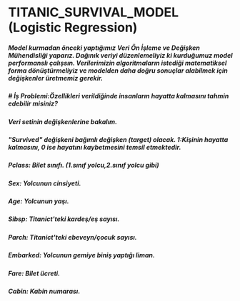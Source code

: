 # TITANIC_SURVIVAL_MODEL (Logistic Regression)

##### Model kurmadan önceki yaptığımız Veri Ön İşleme ve Değişken Mühendisliği yaparız. Dağınık veriyi düzenlemeliyiz ki kurduğumuz model performanslı çalışsın. Verilerimizin algoritmaların istediği matematiksel forma dönüştürmeliyiz ve modelden daha doğru sonuçlar alabilmek için değişkenler üretmemiz gerekir.

##### # İş Problemi:Özellikleri verildiğinde insanların hayatta kalmasını tahmin edebilir misiniz?
##### Veri setinin değişkenlerine bakalım.
##### "Survived" değişkeni bağımlı değişken (target) olacak. 1:Kişinin hayatta kalmasını, 0 ise hayatını kaybetmesini temsil etmektedir.
##### Pclass: Bilet sınıfı. (1.sınıf yolcu,2.sınıf yolcu gibi)
##### Sex: Yolcunun cinsiyeti.
##### Age: Yolcunun yaşı.
##### Sibsp: Titanict'teki kardeş/eş sayısı.
##### Parch: Titanict'teki ebeveyn/çocuk sayısı.
##### Embarked: Yolcunun gemiye biniş yaptığı liman.
##### Fare: Bilet ücreti.
##### Cabin: Kabin numarası.










